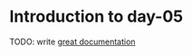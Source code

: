 # Introduction to day-05

TODO: write [great documentation](http://jacobian.org/writing/what-to-write/)
